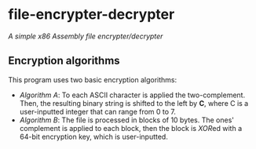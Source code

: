 # file-encrypter-decrypter
_A simple x86 Assembly file encrypter/decrypter_


## Encryption algorithms

This program uses two basic encryption algorithms:

* _Algorithm A_: To each ASCII character is applied the two-complement. Then, the resulting binary string is shifted to the left by __C__, where C is a user-inputted integer that can range from 0 to 7.
* _Algorithm B_: The file is processed in blocks of 10 bytes. The ones' complement is applied to each block, then the block is *XOR*ed with a 64-bit encryption key, which is user-inputted.
